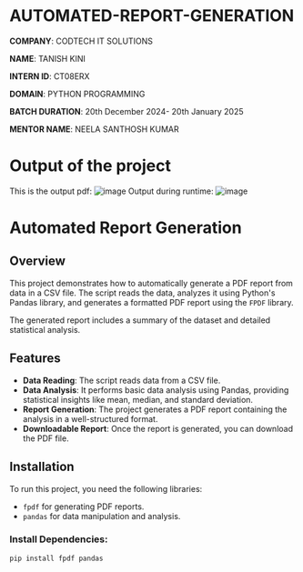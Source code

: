 # AUTOMATED-REPORT-GENERATION

**COMPANY**: CODTECH IT SOLUTIONS

**NAME**: TANISH KINI

**INTERN ID**: CT08ERX

**DOMAIN**: PYTHON PROGRAMMING

**BATCH DURATION**: 20th December 2024- 20th January 2025

**MENTOR NAME**: NEELA SANTHOSH KUMAR


# Output of the project
This is the output pdf:
![image](https://github.com/user-attachments/assets/f63cc4d8-a3bd-4702-a375-dc8fe5e57424)
Output during runtime:
![image](https://github.com/user-attachments/assets/fef5d37c-b126-4ea6-b783-015c553b04c7)


# Automated Report Generation

## Overview
This project demonstrates how to automatically generate a PDF report from data in a CSV file. The script reads the data, analyzes it using Python's Pandas library, and generates a formatted PDF report using the `FPDF` library. 

The generated report includes a summary of the dataset and detailed statistical analysis.

## Features
- **Data Reading**: The script reads data from a CSV file.
- **Data Analysis**: It performs basic data analysis using Pandas, providing statistical insights like mean, median, and standard deviation.
- **Report Generation**: The project generates a PDF report containing the analysis in a well-structured format.
- **Downloadable Report**: Once the report is generated, you can download the PDF file.

## Installation

To run this project, you need the following libraries:
- `fpdf` for generating PDF reports.
- `pandas` for data manipulation and analysis.

### Install Dependencies:
```bash
pip install fpdf pandas
 
